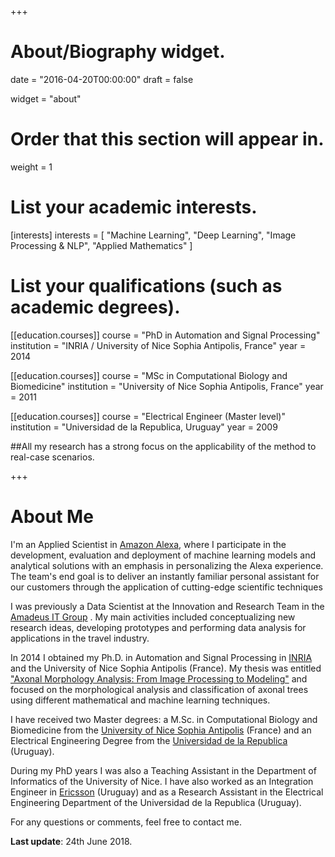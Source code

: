 +++
# About/Biography widget.

date = "2016-04-20T00:00:00"
draft = false

widget = "about"

# Order that this section will appear in.
weight = 1

# List your academic interests.
[interests]
  interests = [
    "Machine Learning",
	"Deep Learning",
    "Image Processing & NLP",
    "Applied Mathematics"
  ]

# List your qualifications (such as academic degrees).
[[education.courses]]
  course = "PhD in Automation and Signal Processing"
  institution = "INRIA / University of Nice Sophia Antipolis, France"
  year = 2014

[[education.courses]]
  course = "MSc in Computational Biology and Biomedicine"
  institution = "University of Nice Sophia Antipolis,  France"
  year = 2011

[[education.courses]]
  course = "Electrical Engineer (Master level)"
  institution = "Universidad de la Republica, Uruguay"
  year = 2009


##All my research has a strong focus on the applicability of the method to real-case scenarios.
  
+++

# About Me


I'm an Applied Scientist in [Amazon Alexa](https://amazon.jobs/en/business_categories/alexa "Amazon Alexa"), where I participate in the development, evaluation and deployment of machine learning models and analytical solutions with an emphasis in personalizing the Alexa experience. The team's end goal is to deliver an instantly familiar personal assistant for our customers through the application of cutting-edge scientific techniques

I was previously a Data Scientist at the Innovation and Research Team in the [Amadeus IT Group](http://www.amadeus.com/ "Amadeus's Homepage") . My main activities included conceptualizing new research ideas, developing prototypes and performing data analysis for applications in the travel industry.

In 2014 I obtained my Ph.D. in Automation and Signal Processing in [INRIA](https://www.inria.fr/centre/sophia "INRIA's Homepage") and the University of Nice Sophia Antipolis (France). My thesis was entitled ["Axonal Morphology Analysis: From Image Processing to Modeling"](https://hal.inria.fr/tel-01074620 "PhD Thesis") and focused on the morphological analysis and classification of axonal trees using different mathematical and machine learning techniques.

I have received two Master degrees: a M.Sc. in Computational Biology and Biomedicine from the  [University of Nice Sophia Antipolis](http://unice.fr/ "University of Nice Sophia Antipolis Homepage") (France)  and an Electrical Engineering Degree from the [Universidad de la Republica](http://www.universidad.edu.uy/ "Universidad de la Republica Homepage") (Uruguay).

During my PhD years I was also a Teaching Assistant in the Department of Informatics of the University of Nice. 
I have also worked as an Integration Engineer in [Ericsson](https://www.ericsson.com/uy "Ericsson's Homepage") (Uruguay) and as a Research Assistant in the Electrical Engineering Department of the Universidad de la Republica (Uruguay).

For any questions or comments, feel free to contact me.

**Last update**: 24th June 2018.
